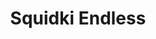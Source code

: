 ---
slug: squidki-endless
title: Squidki Endless
description: "Squidki Endless is an exciting online game. Play for free directly in your browser!"
icon: /images/new_mods/Sprunki Endless.png
url: https://wowtbc.net/sprunkin/endless/index.html
previewImage: /images/new_mods/Sprunki Endless.png
type: new mods

# SEO配置
seo:
  title: "Squidki Endless - Play Free Online Game | Fun Browser Games"
  description: "Squidki Endless - Play this fun online game for free in your browser. No download required!"
  ogImage: "/images/new_mods/Sprunki Endless.png"
  keywords: "squidki-endless, online game, browser game, free game, new mods game, play online"

videoUrls:
  - https://www.youtube.com/embed/example1
  - https://www.youtube.com/embed/example2

whyPlay:
  title: "Why Play Squidki Endless?"
  items:
    - "Immersive Gameplay: Squidki Endless offers an engaging and immersive gaming experience that will keep you entertained for hours"
    - "Challenging Levels: Test your skills with increasingly difficult challenges and obstacles"
    - "Beautiful Graphics: Enjoy stunning visuals and smooth animations that bring the game world to life"
    - "Regular Updates: New content and features are added regularly to keep the game fresh and exciting"
    - "Free to Play: Experience all the fun without spending a penny"
    - "Community Features: Connect with other players, share strategies, and compete for high scores"
    - "Cross-Platform: Play on any device with a web browser, no downloads required"

features:
  title: "Key Features of Squidki Endless"
  image: "/images/new_mods/Sprunki Endless.png"
  items:
    - "Intuitive Controls: Easy to learn controls make Squidki Endless accessible for players of all skill levels"
    - "Multiple Game Modes: Enjoy various gameplay options that provide different challenges and experiences"
    - "Character Customization: Personalize your gaming experience with unique characters and items"
    - "Achievement System: Complete special tasks to earn rewards and recognition"
    - "Leaderboards: Compete with players worldwide and see who can achieve the highest scores"

characteristics:
  title: "Game Characteristics"
  image: "/images/new_mods/Sprunki Endless.png"
  items:
    - "Genre: New mods game with elements of strategy and skill"
    - "Difficulty: Suitable for both casual gamers and those seeking a challenge"
    - "Play Time: Quick sessions or extended gameplay, depending on your preference"
    - "Art Style: Vibrant and engaging visuals that enhance the gaming experience"
    - "Sound Design: Immersive audio that complements the gameplay perfectly"

info: "Squidki Endless is an exciting online game that offers players a unique and engaging gaming experience. With its intuitive controls, stunning visuals, and challenging gameplay, Squidki Endless provides hours of entertainment for players of all ages and skill levels. Whether you're looking for a quick gaming session during a break or an extended play session, Squidki Endless delivers an immersive experience that will keep you coming back for more. The game features multiple levels of increasing difficulty, ensuring that players are constantly challenged as they progress. With regular updates adding new content and features, Squidki Endless remains fresh and exciting, providing endless entertainment options for its growing community of players."

howToPlayIntro: "Welcome to Squidki Endless! This guide will walk you through the basics and help you master the game. Whether you're a beginner or looking to improve your skills, these tips and instructions will enhance your gaming experience."

howToPlaySteps:
  - title: "Getting Started"
    description: "Begin your Squidki Endless adventure by familiarizing yourself with the controls. Use your keyboard or mouse to navigate through the game interface. The tutorial will guide you through the basic mechanics and help you understand the objectives."
  - title: "Understanding the Objectives"
    description: "In Squidki Endless, your main goal is to progress through levels by completing specific objectives. Each level presents unique challenges that require different strategies and approaches."
  - title: "Mastering the Controls"
    description: "Practice using the controls to improve your precision and reaction time. Squidki Endless requires quick reflexes and strategic thinking to overcome obstacles and defeat opponents."
  - title: "Utilizing Power-ups"
    description: "Collect power-ups throughout the game to enhance your abilities and overcome difficult challenges. Each power-up offers unique advantages that can be crucial for success."
  - title: "Developing Strategies"
    description: "As you progress in Squidki Endless, develop effective strategies for different scenarios. Analyze patterns, anticipate challenges, and adapt your approach to maximize your performance."

faq:
  title: "Frequently Asked Questions about Squidki Endless"
  items:
    - question: "Is Squidki Endless free to play?"
      answer: "Yes, Squidki Endless is completely free to play directly in your web browser. No downloads or purchases are required to enjoy the full game experience."
    - question: "Can I play Squidki Endless on mobile devices?"
      answer: "Yes, Squidki Endless is optimized for both desktop and mobile play. You can enjoy the game on any device with a web browser and internet connection."
    - question: "Are there any in-game purchases?"
      answer: "While Squidki Endless is free to play, there may be optional in-game purchases available for cosmetic items or additional features that don't affect core gameplay."
    - question: "How often is Squidki Endless updated?"
      answer: "The developers regularly update Squidki Endless with new content, features, and improvements based on player feedback and game performance."
    - question: "Can I play Squidki Endless offline?"
      answer: "Currently, Squidki Endless requires an internet connection to play as it's a browser-based online game."
    - question: "Is Squidki Endless suitable for children?"
      answer: "Yes, Squidki Endless is designed to be family-friendly and suitable for players of all ages."
    - question: "How do I report bugs or issues?"
      answer: "If you encounter any problems while playing Squidki Endless, you can report them through the game's support page or contact the developers directly through their website."
    - question: "Still Have Questions?"
      answer: "If you have additional questions about Squidki Endless that aren't covered in this FAQ, please visit our support center or contact our customer service team for assistance."
---